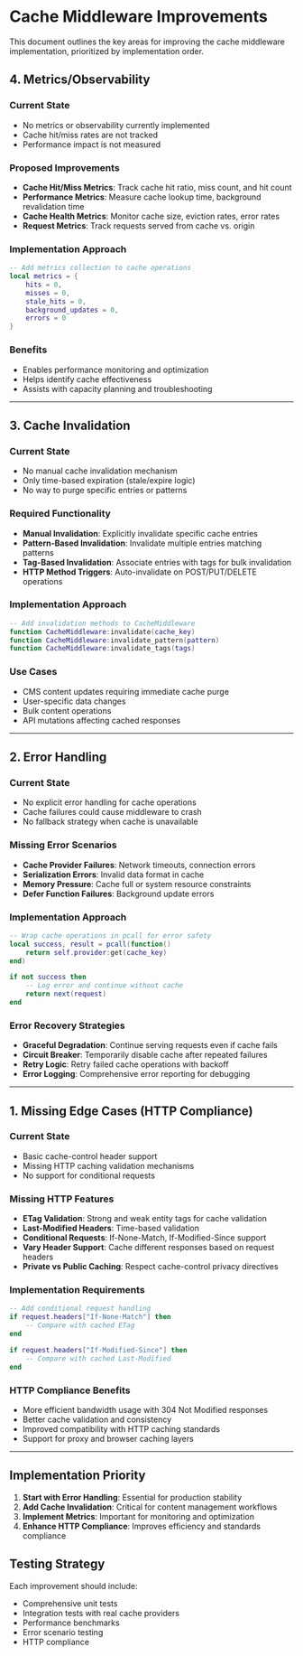 # Cache Middleware Improvements

This document outlines the key areas for improving the cache middleware implementation, prioritized by implementation order.

## 4. Metrics/Observability

### Current State
- No metrics or observability currently implemented
- Cache hit/miss rates are not tracked
- Performance impact is not measured

### Proposed Improvements
- **Cache Hit/Miss Metrics**: Track cache hit ratio, miss count, and hit count
- **Performance Metrics**: Measure cache lookup time, background revalidation time
- **Cache Health Metrics**: Monitor cache size, eviction rates, error rates
- **Request Metrics**: Track requests served from cache vs. origin

### Implementation Approach
```lua
-- Add metrics collection to cache operations
local metrics = {
    hits = 0,
    misses = 0,
    stale_hits = 0,
    background_updates = 0,
    errors = 0
}
```

### Benefits
- Enables performance monitoring and optimization
- Helps identify cache effectiveness
- Assists with capacity planning and troubleshooting

---

## 3. Cache Invalidation

### Current State
- No manual cache invalidation mechanism
- Only time-based expiration (stale/expire logic)
- No way to purge specific entries or patterns

### Required Functionality
- **Manual Invalidation**: Explicitly invalidate specific cache entries
- **Pattern-Based Invalidation**: Invalidate multiple entries matching patterns
- **Tag-Based Invalidation**: Associate entries with tags for bulk invalidation
- **HTTP Method Triggers**: Auto-invalidate on POST/PUT/DELETE operations

### Implementation Approach
```lua
-- Add invalidation methods to CacheMiddleware
function CacheMiddleware:invalidate(cache_key)
function CacheMiddleware:invalidate_pattern(pattern)
function CacheMiddleware:invalidate_tags(tags)
```

### Use Cases
- CMS content updates requiring immediate cache purge
- User-specific data changes
- Bulk content operations
- API mutations affecting cached responses

---

## 2. Error Handling

### Current State
- No explicit error handling for cache operations
- Cache failures could cause middleware to crash
- No fallback strategy when cache is unavailable

### Missing Error Scenarios
- **Cache Provider Failures**: Network timeouts, connection errors
- **Serialization Errors**: Invalid data format in cache
- **Memory Pressure**: Cache full or system resource constraints
- **Defer Function Failures**: Background update errors

### Implementation Approach
```lua
-- Wrap cache operations in pcall for error safety
local success, result = pcall(function()
    return self.provider:get(cache_key)
end)

if not success then
    -- Log error and continue without cache
    return next(request)
end
```

### Error Recovery Strategies
- **Graceful Degradation**: Continue serving requests even if cache fails
- **Circuit Breaker**: Temporarily disable cache after repeated failures
- **Retry Logic**: Retry failed cache operations with backoff
- **Error Logging**: Comprehensive error reporting for debugging

---

## 1. Missing Edge Cases (HTTP Compliance)

### Current State
- Basic cache-control header support
- Missing HTTP caching validation mechanisms
- No support for conditional requests

### Missing HTTP Features
- **ETag Validation**: Strong and weak entity tags for cache validation
- **Last-Modified Headers**: Time-based validation
- **Conditional Requests**: If-None-Match, If-Modified-Since support
- **Vary Header Support**: Cache different responses based on request headers
- **Private vs Public Caching**: Respect cache-control privacy directives

### Implementation Requirements
```lua
-- Add conditional request handling
if request.headers["If-None-Match"] then
    -- Compare with cached ETag
end

if request.headers["If-Modified-Since"] then
    -- Compare with cached Last-Modified
end
```

### HTTP Compliance Benefits
- More efficient bandwidth usage with 304 Not Modified responses
- Better cache validation and consistency
- Improved compatibility with HTTP caching standards
- Support for proxy and browser caching layers

---

## Implementation Priority

1. **Start with Error Handling**: Essential for production stability
2. **Add Cache Invalidation**: Critical for content management workflows
3. **Implement Metrics**: Important for monitoring and optimization
4. **Enhance HTTP Compliance**: Improves efficiency and standards compliance

## Testing Strategy

Each improvement should include:
- Comprehensive unit tests
- Integration tests with real cache providers
- Performance benchmarks
- Error scenario testing
- HTTP compliance